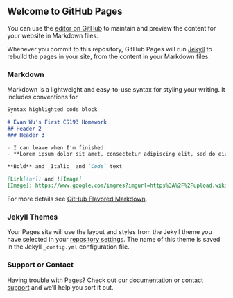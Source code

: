 ## Welcome to GitHub Pages

You can use the [editor on GitHub](https://github.com/kalutes/CS193_Fall18_Lab1/edit/master/index.md) to maintain and preview the content for your website in Markdown files.

Whenever you commit to this repository, GitHub Pages will run [Jekyll](https://jekyllrb.com/) to rebuild the pages in your site, from the content in your Markdown files.

### Markdown

Markdown is a lightweight and easy-to-use syntax for styling your writing. It includes conventions for

```markdown
Syntax highlighted code block

# Evan Wu's First CS193 Homework
## Header 2
### Header 3

- I can leave when I'm finished
- **Lorem ipsum dolor sit amet, consectetur adipiscing elit, sed do eiusmod tempor incididunt ut labore et dolore magna aliqua. Dolor sed viverra ipsum nunc aliquet bibendum enim. In massa tempor nec feugiat. Nunc aliquet bibendum enim facilisis gravida. Nisl nunc mi ipsum faucibus vitae aliquet nec ullamcorper.** _Amet luctus venenatis lectus magna fringilla. Volutpat maecenas volutpat blandit aliquam etiam erat velit scelerisque in. Egestas egestas fringilla phasellus faucibus scelerisque eleifend. Sagittis orci a scelerisque purus semper eget duis. Nulla pharetra diam sit amet nisl suscipit. Sed adipiscing diam donec adipiscing tristique risus nec feugiat in. Fusce ut placerat orci nulla. Pharetra vel turpis nunc eget lorem dolor. Tristique senectus et netus et malesuada._

**Bold** and _Italic_ and `Code` text

[Link](url) and ![Image]
[Image]: https://www.google.com/imgres?imgurl=https%3A%2F%2Fupload.wikimedia.org%2Fwikipedia%2Fcommons%2Fe%2Fe5%2FCowgirl_Creamery_Point_Reyes_-_Red_Hawk_cheese.jpg&imgrefurl=https%3A%2F%2Fen.wikipedia.org%2Fwiki%2FCheese&docid=CrVLCmrgjzqlZM&tbnid=fOUYGF8_OYgDSM%3A&vet=10ahUKEwjus8fvuKPkAhXEmuAKHUThARcQMwh8KAEwAQ..i&w=4490&h=3229&bih=1030&biw=1064&q=cheese&ved=0ahUKEwjus8fvuKPkAhXEmuAKHUThARcQMwh8KAEwAQ&iact=mrc&uact=8
```

For more details see [GitHub Flavored Markdown](https://guides.github.com/features/mastering-markdown/).

### Jekyll Themes

Your Pages site will use the layout and styles from the Jekyll theme you have selected in your [repository settings](https://github.com/kalutes/CS193_Fall18_Lab1/settings). The name of this theme is saved in the Jekyll `_config.yml` configuration file.

### Support or Contact

Having trouble with Pages? Check out our [documentation](https://help.github.com/categories/github-pages-basics/) or [contact support](https://github.com/contact) and we’ll help you sort it out.
